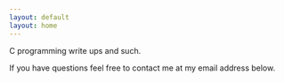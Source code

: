 ```yaml
---
layout: default
layout: home
---
```


C programming write ups and such.

If you have questions feel free to contact me at my email address below.
